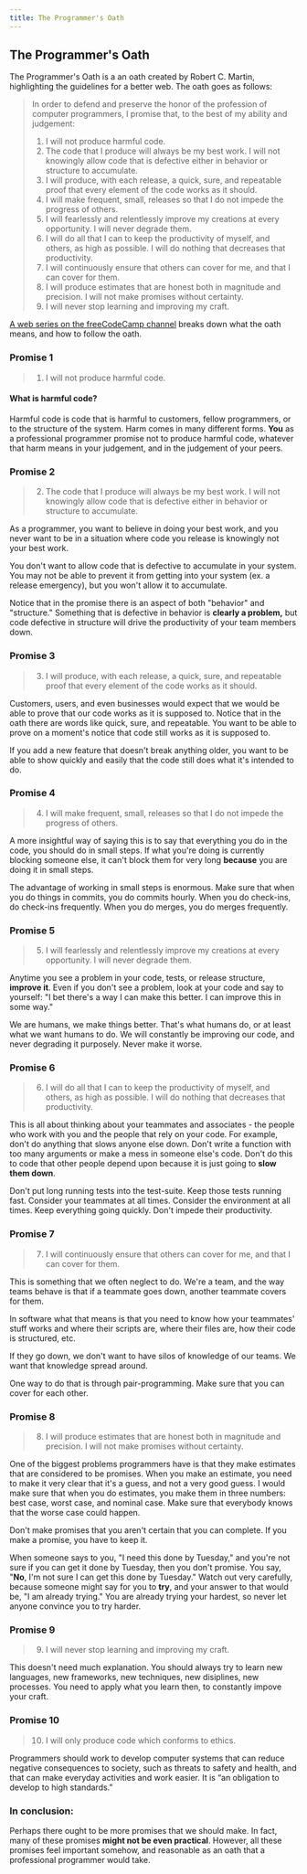 ```yaml
---
title: The Programmer's Oath
---
```

## The Programmer's Oath

The Programmer's Oath is a an oath created by Robert C. Martin, highlighting the guidelines for a better web. The oath goes as follows:

>In order to defend and preserve the honor of the profession of computer programmers,
>I promise that, to the best of my ability and judgement:
>1. I will not produce harmful code.
>2. The code that I produce will always be my best work. I will not knowingly allow code that is defective either in behavior or structure to accumulate.
>3. I will produce, with each release, a quick, sure, and repeatable proof that every element of the code works as it should.
>4. I will make frequent, small, releases so that I do not impede the progress of others.
>5. I will fearlessly and relentlessly improve my creations at every opportunity. I will never degrade them.
>6. I will do all that I can to keep the productivity of myself, and others, as high as possible. I will do nothing that decreases that productivity.
>7. I will continuously ensure that others can cover for me, and that I can cover for them.
>8. I will produce estimates that are honest both in magnitude and precision. I will not make promises without certainty.
>9. I will never stop learning and improving my craft.

<a href='https://www.youtube.com/watch?v=36NgPu9OyRM' target='_blank' rel='nofollow'>A web series on the freeCodeCamp channel</a> breaks down what the oath means, and how to follow the oath.

### Promise 1
>1. I will not produce harmful code.

#### What is harmful code?

Harmful code is code that is harmful to customers, fellow programmers, or to the structure of the system.
Harm comes in many different forms. <b>You</b> as a professional programmer promise not to produce harmful code, whatever that harm means in your judgement, and in the judgement of your peers.

### Promise 2
>2. The code that I produce will always be my best work. I will not knowingly allow code that is defective either in behavior or structure to accumulate.

As a programmer, you want to believe in doing your best work, and you never want to be in a situation where code you release is knowingly not your best work.

You don't want to allow code that is defective to accumulate in your system. You may not be able to prevent it from getting into your system (ex. a release emergency), but you won't allow it to accumulate. 

Notice that in the promise there is an aspect of both "behavior" and "structure."  Something that is defective in behavior is <b>clearly a problem,</b> but code defective in structure will drive the productivity of your team members down.

### Promise 3
>3. I will produce, with each release, a quick, sure, and repeatable proof that every element of the code works as it should.

Customers, users, and even businesses would expect that we would be able to prove that our code works as it is supposed to. Notice that in the oath there are words like quick, sure, and repeatable. You want to be able to prove on a moment's notice that code still works as it is supposed to.

If you add a new feature that doesn't break anything older, you want to be able to show quickly and easily that the code still does what it's intended to do. 

### Promise 4
> 4. I will make frequent, small, releases so that I do not impede the progress of others.

A more insightful way of saying this is to say that everything you do in the code, you should do in small steps. If what you're doing is currently blocking someone else, it can't block them for very long <b>because</b> you are doing it in small steps. 

The advantage of working in small steps is enormous. Make sure that when you do things in commits, you do commits hourly. When you do check-ins, do check-ins frequently. When you do merges, you do merges frequently. 

### Promise 5

>5. I will fearlessly and relentlessly improve my creations at every opportunity. I will never degrade them.

Anytime you see a problem in your code, tests, or release structure, <b>improve it</b>. Even if you don't see a problem, look at your code and say to yourself: "I bet there's a way I can make this better. I can improve this in some way."

We are humans, we make things better. That's what humans do, or at least what we want humans to do. We will constantly be improving our code, and never degrading it purposely. Never make it worse. 

### Promise 6
> 6. I will do all that I can to keep the productivity of myself, and others, as high as possible. I will do nothing that decreases that productivity.

This is all about thinking about your teammates and associates - the people who work with you and the people that rely on your code. For example, don't do anything that slows anyone else down. Don't write a function with too many arguments or make a mess in someone else's code. Don't do this to code that other people depend upon because it is just going to <b>slow them down</b>.

Don't put long running tests into the test-suite. Keep those tests running fast. Consider your teammates at all times. Consider the environment at all times. Keep everything going quickly. Don't impede their productivity.

### Promise 7
>7. I will continuously ensure that others can cover for me, and that I can cover for them.

This is something that we often neglect to do. We're a team, and the way teams behave is that if a teammate goes down, another teammate covers for them.

In software what that means is that you need to know how your teammates' stuff works and where their scripts are, where their files are, how their code is structured, etc. 

If they go down, we don't want to have silos of knowledge of our teams.  We want that knowledge spread around.

One way to do that is through pair-programming. Make sure that you can cover for each other. 

### Promise 8
> 8. I will produce estimates that are honest both in magnitude and precision. I will not make promises without certainty.

One of the biggest problems programmers have is that they make estimates that are considered to be promises. When you make an estimate, you need to make it very clear that it's a guess, and not a very good guess. I would make sure that when you do estimates, you make them in three numbers: best case, worst case, and nominal case. Make sure that everybody knows that the worse case could happen.

Don't make promises that you aren't certain that you can complete. If you make a promise, you have to keep it.

When someone says to you, "I need this done by Tuesday," and you're not sure if you can get it done by Tuesday, then you don't promise. You say, "<b>No</b>, I'm not sure I can get this done by Tuesday."  Watch out very carefully, because someone might say for you to <b>try</b>, and your answer to that would be, "I am already trying."  You are already trying your hardest, so never let anyone convince you to try harder.

### Promise 9
> 9. I will never stop learning and improving my craft.

This doesn't need much explanation. You should always try to learn new languages, new frameworks, new techniques, new disiplines, new processes. You need to apply what you learn then, to constantly impove your craft. 

### Promise 10
>10. I will only produce code which conforms to ethics.

Programmers should work to develop computer systems that can reduce negative consequences to society, such as threats to safety and health, and that can make everyday activities and work easier. It is “an obligation to develop to high standards."

### <b>In conclusion:</b>
Perhaps there ought to be more promises that we should make.  In fact, many of these promises <b>might not be even practical</b>. However, all these promises feel important somehow, and reasonable as an oath that a professional programmer would take.

